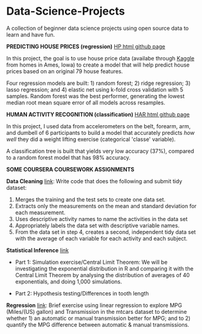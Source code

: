 # Data-Science-Projects

A collection of beginner data science projects using open source data to learn and have fun. 

**PREDICTING HOUSE PRICES (regression)** [HP html github page](https://msra7rr2.github.io/Data-Science-Projects/House-Prices/index_housing_prices.html)

In this project, the goal is to use house price data (availabe through [Kaggle](https://www.kaggle.com/c/house-prices-advanced-regression-techniques) from homes in Ames, Iowa) to create a model that will help predict house prices based on an original 79 house features.

Four regression models are built: 1) random forest; 2) ridge regression; 3) lasso regression; and 4) elastic net using k-fold cross validation with 5 samples. Random forest was the best performer, generating the lowest median root mean square error of all models across resamples.

**HUMAN ACTIVITY RECOGNITION (classification)** [HAR html github page](https://msra7rr2.github.io/Data-Science-Projects/Human-Activity-Recognition/index.html)

In this project, I used data from accelerometers on the belt, forearm, arm, and dumbell of 6 participants to build a model that accurately predicts *how well* they did a weight lifting exercise (categorical 'classe' variable).

A classification tree is built that yields very low accuracy (37%), compared to a random forest model that has 98% accuracy.


**SOME COURSERA COURSEWORK ASSIGNMENTS** 

**Data Cleaning** [link](https://github.com/msra7rr2/Data-Science-Projects/tree/gh-pages/Coursera%20Coursework%20-%20Data%20Cleaning): Write code that does the following and submit tidy dataset: 
1. Merges the training and the test sets to create one data set.
2. Extracts only the measurements on the mean and standard deviation for each measurement.
3. Uses descriptive activity names to name the activities in the data set
4. Appropriately labels the data set with descriptive variable names.
5. From the data set in step 4, creates a second, independent tidy data set with the average of each variable for each activity and each subject.

**Statistical Inference** [link](https://github.com/msra7rr2/Data-Science-Projects/tree/gh-pages/Coursera%20Coursework%20-%20Statistifcal%20Inference)

+ Part 1: Simulation exercise/Central Limit Theorem: We will be investigating the exponential distribution in R and comparing it with the Central Limit Theorem by analysing the distribution of averages of 40 exponentials, and doing 1,000 simulations.

+ Part 2: Hypothesis testing/Differences in tooth length

**Regression** [link](https://github.com/msra7rr2/Data-Science-Projects/tree/gh-pages/Coursera%20Coursework%20-%20Regression): Brief exercise using linear regression to explore MPG (Miles/(US) gallon) and Transmission in the mtcars dataset to determine whether 1) an automatic or manual transmission better for MPG; and to 2) quantify the MPG difference between automatic & manual transmissions.


